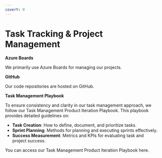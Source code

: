 ```yaml
---
coverY: 0
---
```


# Task Tracking & Project Management

**Azure Boards**

We primarily use Azure Boards for managing our projects.

**GitHub**

Our code repositories are hosted on GitHub.

**Task Management Playbook**

To ensure consistency and clarity in our task management approach, we follow our Task Management Product Iteration Playbook. This playbook provides detailed guidelines on:

* **Task Creation**: How to define, document, and prioritize tasks.
* **Sprint Planning**: Methods for planning and executing sprints effectively.
* **Success Measurement**: Metrics and KPIs for evaluating task and project success.

You can access our Task Management Product Iteration Playbook here.
